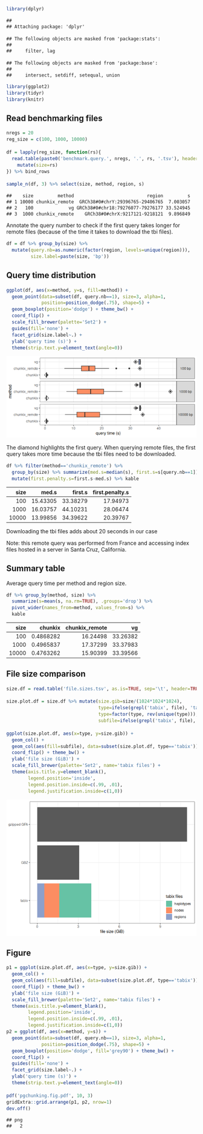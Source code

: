 
``` r
library(dplyr)
```

    ## 
    ## Attaching package: 'dplyr'

    ## The following objects are masked from 'package:stats':
    ## 
    ##     filter, lag

    ## The following objects are masked from 'package:base':
    ## 
    ##     intersect, setdiff, setequal, union

``` r
library(ggplot2)
library(tidyr)
library(knitr)
```

## Read benchmarking files

``` r
nregs = 20
reg_size = c(100, 1000, 10000)

df = lapply(reg_size, function(rs){
  read.table(paste0('benchmark.query.', nregs, '.', rs, '.tsv'), header=TRUE, sep='\t', comment='') %>%
    mutate(size=rs)
}) %>% bind_rows

sample_n(df, 3) %>% select(size, method, region, s)
```

    ##    size         method                           region         s
    ## 1 10000 chunkix_remote  GRCh38#0#chrY:29396765-29406765  7.003057
    ## 2   100             vg GRCh38#0#chr18:79276077-79276177 33.524945
    ## 3  1000 chunkix_remote    GRCh38#0#chrX:9217121-9218121  9.896849

Annotate the query number to check if the first query takes longer for
remote files (because of the time it takes to download the tbi files).

``` r
df = df %>% group_by(size) %>%
  mutate(query.nb=as.numeric(factor(region, levels=unique(region))),
         size.label=paste(size, 'bp'))
```

## Query time distribution

``` r
ggplot(df, aes(x=method, y=s, fill=method)) +
  geom_point(data=subset(df, query.nb==1), size=3, alpha=1,
             position=position_dodge(.75), shape=5) + 
  geom_boxplot(position='dodge') + theme_bw() +
  coord_flip() +
  scale_fill_brewer(palette='Set2') +
  guides(fill='none') + 
  facet_grid(size.label~.) + 
  ylab('query time (s)') +
  theme(strip.text.y=element_text(angle=0))
```

![](query.time.test_files/figure-gfm/query_time-1.png)<!-- -->

The diamond highlights the first query. When querying remote files, the
first query takes more time because the tbi files need to be downloaded.

``` r
df %>% filter(method=='chunkix_remote') %>%
  group_by(size) %>% summarize(med.s=median(s), first.s=s[query.nb==1]) %>%
  mutate(first.penalty.s=first.s-med.s) %>% kable
```

|  size |    med.s |  first.s | first.penalty.s |
|------:|---------:|---------:|----------------:|
|   100 | 15.43305 | 33.38279 |        17.94973 |
|  1000 | 16.03757 | 44.10231 |        28.06474 |
| 10000 | 13.99856 | 34.39622 |        20.39767 |

Downloading the tbi files adds about 20 seconds in our case

Note: this remote query was performed from France and accessing index
files hosted in a server in Santa Cruz, California.

## Summary table

Average query time per method and region size.

``` r
df %>% group_by(method, size) %>%
  summarize(s=mean(s, na.rm=TRUE), .groups='drop') %>%
  pivot_wider(names_from=method, values_from=s) %>%
  kable
```

|  size |   chunkix | chunkix_remote |       vg |
|------:|----------:|---------------:|---------:|
|   100 | 0.4868282 |       16.24498 | 33.26382 |
|  1000 | 0.4965837 |       17.37299 | 33.37983 |
| 10000 | 0.4763262 |       15.90399 | 33.39566 |

## File size comparison

``` r
size.df = read.table('file.sizes.tsv', as.is=TRUE, sep='\t', header=TRUE)

size.plot.df = size.df %>% mutate(size.gib=size/(1024*1024*1024),
                                  type=ifelse(grepl('tabix', file), 'tabix', file),
                                  type=factor(type, rev(unique(type))),
                                  subfile=ifelse(grepl('tabix', file), gsub('tabix-', '', file), 'NA'))

ggplot(size.plot.df, aes(x=type, y=size.gib)) +
  geom_col() + 
  geom_col(aes(fill=subfile), data=subset(size.plot.df, type=='tabix')) + 
  coord_flip() + theme_bw() +
  ylab('file size (GiB)') +
  scale_fill_brewer(palette='Set2', name='tabix files') +
  theme(axis.title.y=element_blank(),
        legend.position='inside',
        legend.position.inside=c(.99, .01),
        legend.justification.inside=c(1,0))
```

![](query.time.test_files/figure-gfm/file_size-1.png)<!-- -->

## Figure

``` r
p1 = ggplot(size.plot.df, aes(x=type, y=size.gib)) +
  geom_col() + 
  geom_col(aes(fill=subfile), data=subset(size.plot.df, type=='tabix')) + 
  coord_flip() + theme_bw() +
  ylab('file size (GiB)') +
  scale_fill_brewer(palette='Set2', name='tabix files') +
  theme(axis.title.y=element_blank(),
        legend.position='inside',
        legend.position.inside=c(.99, .01),
        legend.justification.inside=c(1,0))
p2 = ggplot(df, aes(x=method, y=s)) +
  geom_point(data=subset(df, query.nb==1), size=3, alpha=1,
             position=position_dodge(.75), shape=5) + 
  geom_boxplot(position='dodge', fill='grey90') + theme_bw() +
  coord_flip() +
  guides(fill='none') + 
  facet_grid(size.label~.) + 
  ylab('query time (s)') +
  theme(strip.text.y=element_text(angle=0))

pdf('pgchunking.fig.pdf', 10, 3)
gridExtra::grid.arrange(p1, p2, nrow=1)
dev.off()
```

    ## png 
    ##   2
